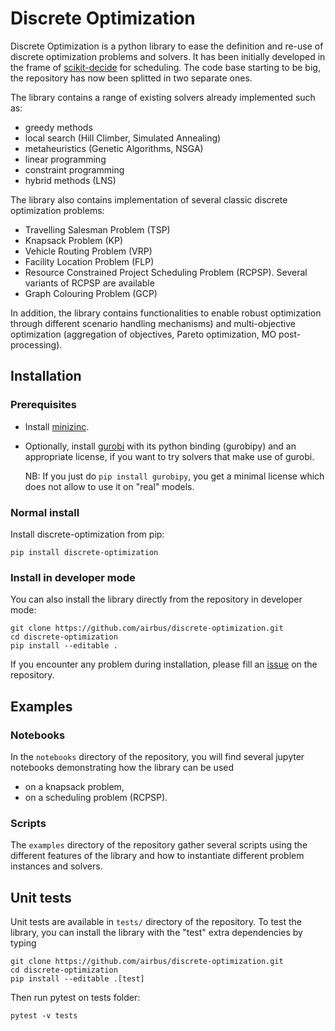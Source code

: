 # Discrete Optimization

Discrete Optimization is a python library to ease the definition and re-use of discrete optimization problems and solvers.
It has been initially developed in the frame of [scikit-decide](https://github.com/airbus/scikit-decide) for scheduling.
The code base starting to be big, the repository has now been splitted in two separate ones.

The library contains a range of existing solvers already implemented such as:
* greedy methods
* local search (Hill Climber, Simulated Annealing)
* metaheuristics (Genetic Algorithms, NSGA)
* linear programming
* constraint programming
* hybrid methods (LNS)

The library also contains implementation of several classic discrete optimization problems:
* Travelling Salesman Problem (TSP)
* Knapsack Problem (KP)
* Vehicle Routing Problem (VRP)
* Facility Location Problem (FLP)
* Resource Constrained Project Scheduling Problem (RCPSP). Several variants of RCPSP are available
* Graph Colouring Problem (GCP)

In addition, the library contains functionalities to enable robust optimization
through different scenario handling mechanisms) and multi-objective optimization
(aggregation of objectives, Pareto optimization, MO post-processing).


## Installation

### Prerequisites

- Install [minizinc](https://www.minizinc.org/).
- Optionally, install [gurobi](https://www.gurobi.com/) with its python binding (gurobipy)
  and an appropriate license, if you want to try solvers that make use of gurobi.

  NB: If you just do `pip install gurobipy`, you get a minimal license which does not allow to use it on "real" models.

### Normal install

Install discrete-optimization from pip:

```shell
pip install discrete-optimization
```

### Install in developer mode

You can also install the library directly from the repository in developer mode:

```shell
git clone https://github.com/airbus/discrete-optimization.git
cd discrete-optimization
pip install --editable .
```


If you encounter any problem during installation,
please fill an [issue](https://github.com/airbus/discrete-optimization/issues)
on the repository.


## Examples

### Notebooks

In the `notebooks` directory of the repository, you will find several jupyter notebooks demonstrating
how the library can be used
- on a knapsack problem,
- on a scheduling problem (RCPSP).


### Scripts

The `examples` directory of the repository gather several scripts using the different features of
the library and how to instantiate different problem instances and solvers.


## Unit tests

Unit tests are available in `tests/` directory of the repository.
To test the library, you can install the library
with the "test" extra dependencies by typing
```shell
git clone https://github.com/airbus/discrete-optimization.git
cd discrete-optimization
pip install --editable .[test]
```


Then run pytest on tests folder:
```shell
pytest -v tests
```
